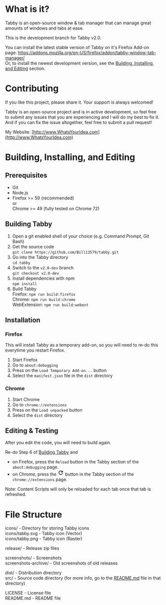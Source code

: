 # What is it?

Tabby is an open-source window & tab manager that can manage great amounts of windows and tabs at ease.

This is the development branch for Tabby v2.0.

You can install the latest stable version of Tabby on it's Firefox Add-on page: https://addons.mozilla.org/en-US/firefox/addon/tabby-window-tab-manager/<br/>
Or, to install the newest development version, see the [Building, Installing, and Editing](#building-installing-and-editing) section.

# Contributing

If you like this project, please share it. Your support is always welcomed!

Tabby is an open-source project and is in active development, so feel free to submit any issues that you are experiencing and I will do my best to fix it. And if you can fix the issue altogether, feel free to submit a pull request!

My Website: [http://www.WhatsYourIdea.com](http://www.WhatsYourIdea.com)

# Building, Installing, and Editing

## Prerequisites

- Git
- Node.js
- Firefox >= 59 (recommended)<br/>
  or<br/>
  Chrome >= 49 (fully tested on Chrome 72)

## Building Tabby

1. Open a git enabled shell of your choice (e.g. Command Prompt, Git Bash)
2. Get the source code  
`git clone https://github.com/Bill13579/tabby.git`
3. Go into the Tabby directory  
`cd tabby`
4. Switch to the `v2.0-dev` branch  
`git checkout v2.0-dev`
5. Install dependencies with npm  
`npm install`
6. Build Tabby  
Firefox: `npm run build:firefox`  
Chrome: `npm run build:chrome`  
WebExtension: `npm run build:webext`

## Installation

### Firefox
This will install Tabby as a temporary add-on, so you will need to re-do this everytime you restart Firefox.

1. Start Firefox
2. Go to `about:debugging`
3. Press on the `Load Temporary Add-on...` button
4. Select the `manifest.json` file in the `dist` directory

### Chrome

1. Start Chrome
2. Go to `chrome://extensions`
3. Press on the `Load unpacked` button
4. Select the `dist` directory

## Editing & Testing

After you edit the code, you will need to build again.

<style>
    img[alt=Chrome Reload Icon] {
        width: 25px;
    }
</style>

Re-do Step 6 of [Building Tabby](#building-tabby) and<br/>
- on Firefox, press the `Reload` button in the Tabby section of the `about:debugging` page.<br/>
- on Chrome, press the <img src="data:image/png;base64,iVBORw0KGgoAAAANSUhEUgAAACQAAAAkCAQAAABLCVATAAABMUlEQVR4Ae3VA6hYYRgG4CdrtpW33MyseVmzrTxvcWlhzi0MYbaVa1YY82x91z7d/9RJF88bD35Dq2ams3lOeeKrL544YZ6OattBWn97/Rb18ssefQA7haSpfojs+GFqZTEhYZWozA3rDddBByOsd1dU5rxIFzSp8qNnRqpvgheVb5MF9fJdCPd1lqWbd/kKOiSEN7rLtlzkKWhg5QcTksUkClorhMuyrRd5C7oghCWybBT5C3ouhCEK+yOE9gr7KoS2iqpcboMVdrFysFPmCeGYbFhXOf0p51MVDkosSGCcEH7qVGSL0NZrIRzUqN6Vm/aBbtnFuCmEr3pJmNLIMTLJq8q3s6RZU+dgG6aTLsZZ7IqozGY5zfBLZMcH8yWlD/9duhS5jj574IgV+mpWWpUAA03Yhvnk/HgAAAAASUVORK5CYII=" alt="Chrome Reload Icon" width="20px" /> button in the Tabby section of the `chrome://extensions` page.

Note: Content Scripts will only be reloaded for each tab once that tab is refreshed.

# File Structure

icons/ - Directory for storing Tabby icons<br/>
icons/tabby.svg - Tabby icon (Vector)<br/>
icons/tabby.png - Tabby icon (Raster)<br/>

release/ - Release zip files<br/>

screenshots/ - Screenshots<br/>
screenshots-archive/ - Old screenshots of old releases<br/>

dist/ - Distribution directory<br/>
src/ - Source code directory (for more info, go to the [README.md](src/README.md) file in that directory)<br/>

LICENSE - License file<br/>
README&#46;md - README file
